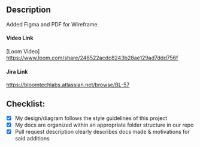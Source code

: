 ## Description

Added Figma and PDF for Wireframe.

#### Video Link

[Loom Video] https://www.loom.com/share/246522acdc8243b28ae129ad7ddd756f

#### Jira Link

https://bloomtechlabs.atlassian.net/browse/BL-57

## Checklist:
- [X] My design/diagram follows the style guidelines of this project
- [X] My docs are organized within an appropriate folder structure in our repo
- [X] Pull request description clearly describes docs made & motivations for said additions